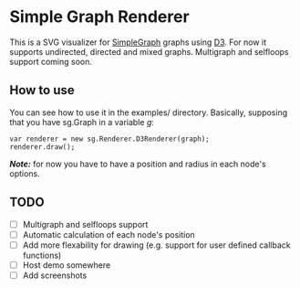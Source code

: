 Simple Graph Renderer
=====================

This is a SVG visualizer for [SimpleGraph](https://github.com/nvlbg/SimpleGraph) graphs using [D3](http://d3js.org/). 
For now it supports undirected, directed and mixed graphs. Multigraph and selfloops support coming soon.

How to use
----------

You can see how to use it in the examples/ directory.
Basically, supposing that you have sg.Graph in a variable *g*:

```
var renderer = new sg.Renderer.D3Renderer(graph);
renderer.draw();
```

***Note:*** for now you have to have a position and radius in each node's options.

TODO
----

- [ ] Multigraph and selfloops support
- [ ] Automatic calculation of each node's position
- [ ] Add more flexability for drawing (e.g. support for user defined callback functions)
- [ ] Host demo somewhere
- [ ] Add screenshots

